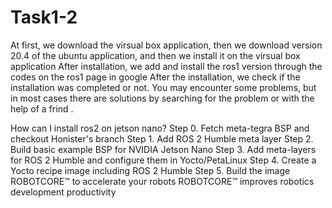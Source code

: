 # Task1-2
At first, we download the virsual box application, then we download version 20.4 of the ubuntu application, and then we install it on the virsual box application
After installation, we add and install the ros1 version through the codes on the ros1 page in google
After the installation, we check if the installation was completed or not. You may encounter some problems, but in most cases there are solutions by searching for the problem or with the help of a frind .

How can I install ros2 on jetson nano?
Step 0. Fetch meta-tegra BSP and checkout Honister's branch
Step 1. Add ROS 2 Humble meta layer
Step 2. Build basic example BSP for NVIDIA Jetson Nano
Step 3. Add meta-layers for ROS 2 Humble and configure them in Yocto/PetaLinux
Step 4. Create a Yocto recipe image including ROS 2 Humble
Step 5. Build the image
ROBOTCORE™ to accelerate your robots
ROBOTCORE™ improves robotics development productivity
